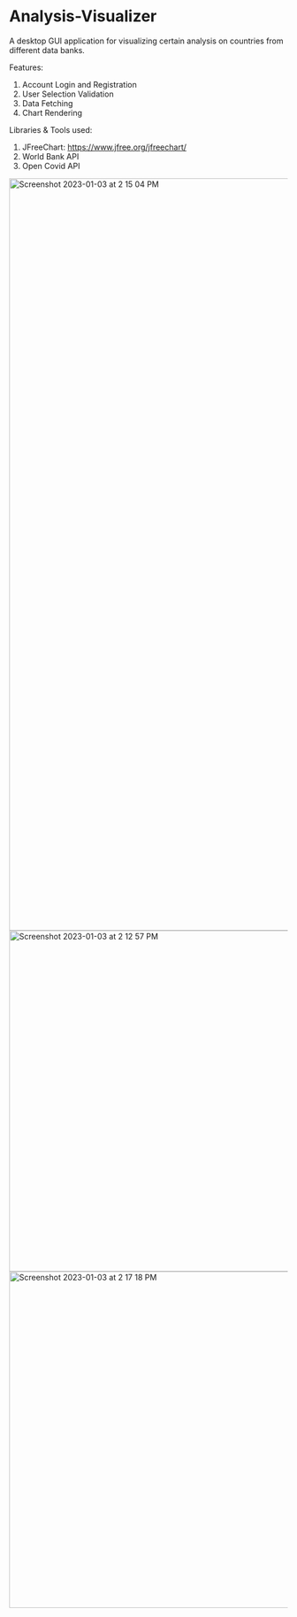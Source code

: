 # Analysis-Visualizer

A desktop GUI application for visualizing certain analysis on countries from different data banks.

Features:
1. Account Login and Registration
2. User Selection Validation
3. Data Fetching
4. Chart Rendering

Libraries & Tools used:
1. JFreeChart: https://www.jfree.org/jfreechart/
2. World Bank API
3. Open Covid API

<img width="1359" alt="Screenshot 2023-01-03 at 2 15 04 PM" src="https://user-images.githubusercontent.com/33135632/210425634-c2e53716-8b70-41b1-b6e5-b1c91967475f.png">

<img width="616" alt="Screenshot 2023-01-03 at 2 12 57 PM" src="https://user-images.githubusercontent.com/33135632/210425721-6cda460a-a80f-4ea1-ae99-29896cd2b6c7.png">

<img width="608" alt="Screenshot 2023-01-03 at 2 17 18 PM" src="https://user-images.githubusercontent.com/33135632/210425925-7f902c29-899e-4c4f-b18d-4bc85c8fc124.png">
